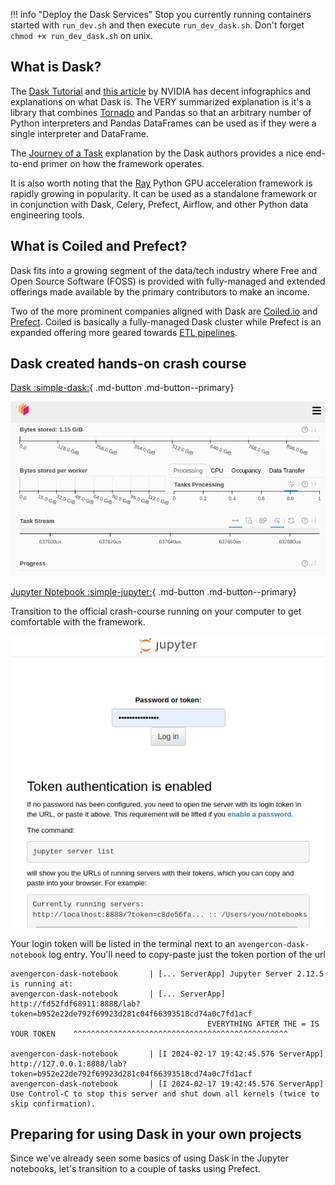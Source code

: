 !!! info "Deploy the Dask Services"
    Stop you currently running containers started with `run_dev.sh` and then execute
    `run_dev_dask.sh`. Don't forget `chmod +x run_dev_dask.sh` on unix.

## What is Dask?

The [Dask Tutorial](https://tutorial.dask.org/00_overview.html) and [this article](https://www.nvidia.com/en-us/glossary/dask/)
by NVIDIA has decent infographics and explanations on what Dask is. The VERY summarized
explanation is it's a library that combines [Tornado](https://www.tornadoweb.org/en/stable/) and Pandas so
that an arbitrary number of Python interpreters and Pandas DataFrames can be used as if
they were a single interpreter and DataFrame.

The [Journey of a Task](https://distributed.dask.org/en/latest/journey.html) explanation
by the Dask authors provides a nice end-to-end primer on how the framework operates.

It is also worth noting that the [Ray](https://www.ray.io/) Python GPU acceleration framework is rapidly growing in
popularity. It can be used as a standalone framework or in conjunction with Dask, Celery, Prefect, Airflow, and other 
Python data engineering tools.

## What is Coiled and Prefect?
Dask fits into a growing segment of the data/tech industry where Free and Open Source
Software (FOSS) is provided with fully-managed and extended offerings made available by
the primary contributors to make an income.

Two of the more prominent companies aligned with Dask are [Coiled.io](https://www.coiled.io/)
and [Prefect](https://www.prefect.io/). Coiled is basically a fully-managed Dask cluster while Prefect is an
expanded offering more geared towards [ETL pipelines](https://examples.dask.org/applications/prefect-etl.html).


## Dask created hands-on crash course
[Dask :simple-dask:](http://dask.localhost:57073/status){ .md-button .md-button--primary}

![Dask](1_images/dask.png)

[Jupyter Notebook :simple-jupyter:](http://notebook.localhost:57073/){ .md-button .md-button--primary}

Transition to the official crash-course running on your computer to get comfortable with
the framework.

![Jupyter](1_images/jupyter.png)

Your login token will be listed in the terminal next to an `avengercon-dask-notebook` log entry. You'll need to 
copy-paste just the token portion of the url

``` terminal hl_lines="2"
avengercon-dask-notebook       | [... ServerApp] Jupyter Server 2.12.5 is running at:
avengercon-dask-notebook       | [... ServerApp] http://fd52fdf68911:8888/lab?token=b952e22de792f69923d281c04f66393518cd74a0c7fd1acf
                                            EVERYTHING AFTER THE = IS YOUR TOKEN    ^^^^^^^^^^^^^^^^^^^^^^^^^^^^^^^^^^^^^^^^^^^^^^^^

avengercon-dask-notebook       | [I 2024-02-17 19:42:45.576 ServerApp]     http://127.0.0.1:8888/lab?token=b952e22de792f69923d281c04f66393518cd74a0c7fd1acf
avengercon-dask-notebook       | [I 2024-02-17 19:42:45.576 ServerApp] Use Control-C to stop this server and shut down all kernels (twice to skip confirmation).
```

    

## Preparing for using Dask in your own projects

Since we've already seen some basics of using Dask in the Jupyter notebooks, let's
transition to a couple of tasks using Prefect.